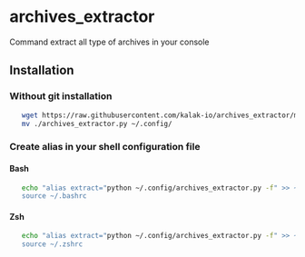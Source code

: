 # archives_extractor
Command extract all type of archives in your console

## Installation
### Without git installation
```sh
   wget https://raw.githubusercontent.com/kalak-io/archives_extractor/master/archives_extractor.py 
   mv ./archives_extractor.py ~/.config/
```
### Create alias in your shell configuration file
#### Bash
```sh
   echo "alias extract="python ~/.config/archives_extractor.py -f" >> ~/.bashrc
   source ~/.bashrc
```
#### Zsh
```sh
   echo "alias extract="python ~/.config/archives_extractor.py -f" >> ~/.zshrc
   source ~/.zshrc
```

